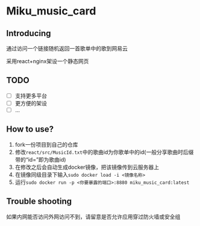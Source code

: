 # Miku_music_card
## Introducing
通过访问一个链接随机返回一首歌单中的歌到网易云

采用react+nginx架设一个静态网页
## TODO
- [ ] 支持更多平台
- [ ] 更方便的架设
- [ ] ...
## How to use?
1. fork一份项目到自己的仓库
2. 修改`react/src/MusicId.txt`中的歌曲id为你歌单中的id(一般分享歌曲时后缀带的“id=<music id>”即为歌曲id)
3. 在修改之后会自动生成docker镜像，把该镜像传到云服务器上
4. 在镜像同级目录下输入`sudo docker load -i <镜像名称>`
5. 运行`sudo docker run -p <你要暴露的端口>:8880 miku_music_card:latest`
## Trouble shooting
如果内网能否访问外网访问不到，请留意是否允许应用穿过防火墙或安全组
